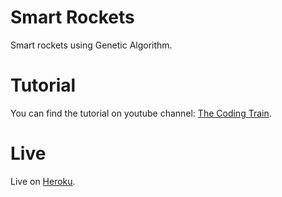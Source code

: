 # Smart Rockets
Smart rockets using Genetic Algorithm.

# Tutorial
You can find the tutorial on youtube channel: [The Coding Train](https://www.youtube.com/watch?v=bGz7mv2vD6g).

# Live
Live on [Heroku](https://smart-rockets.herokuapp.com/).
